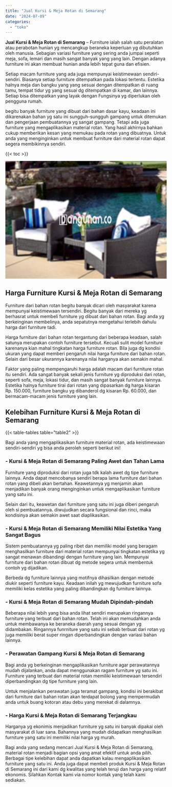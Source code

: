 ```yaml
---
title: "Jual Kursi & Meja Rotan di Semarang"
date: "2024-07-09"
categories: 
  - "toko"
---
```


**Jual Kursi & Meja Rotan di Semarang** – Furniture ialah salah satu peralatan atau perabotan hunian yg mencangkup beraneka keperluan yg dibutuhkan oleh manusia. Sebagian variasi furniture yang sering anda jumpai seperti meja, sofa, lemari dan masih sangat banyak yang yang lain. Dengan adanya furniture ini akan membuat hunian anda lebih tepat guna dan efisien.

Setiap macam furniture yang ada juga mempunyai keistimewaan sendiri-sendiri. Biasanya setiap furniture ditempatkan pada lokasi tertentu. Estetika halnya meja dan bangku yang yang sesuai dengan ditempatkan di ruang tamu, tempat tidur yg yang sesuai dg ditempatkan di kamar, dan lainnya. Setiap bisa ditempatkan yang layak dengan Fungsinya yg diperlukan oleh pengguna rumah.

begitu banyak furniture yang dibuat dari bahan dasar kayu, keadaan ini dikarenakan bahan yg satu ini sungguh-sungguh gampang untuk ditemukan dan pengerjaan pembuatannya yg sangat gampang. Tetapi ada juga furniture yang mengaplikasikan material rotan. Yang hasil akhirnya bahkan cukup memberikan kesan yang memukau pada rotan yang dibuatnya. Untuk anda yang menginginkan untuk membuat furniture dari material rotan dapat segera membikinnya sendiri.

{{< toc >}}

![Jual Kursi & Meja Rotan di Semarang](/images/kursi-meja-rotan-murah11.png)

## Harga Furniture Kursi & Meja Rotan di Semarang

Furniture dari bahan rotan begitu banyak dicari oleh masyarakat karena mempunyai keistimewaan tersendiri. Begitu banyak dari mereka yg berhasrat untuk membeli furniture yg dibuat dari bahan rotan. Bagi anda yg berkeinginan membelinya, anda sepatutnya mengetahui terlebih dahulu harga dari furniture tadi.

Harga furniture dari bahan rotan tergantung dari beberapa keadaan, salah satunya merupakan contoh furniture tersebut. Kecuali sulit model furniture karenanya kian mahal tingkatan harga furniture rotan. Bila juga dg kondisi ukuran yang dapat memberi pengaruh nilai harga furniture dari bahan rotan. Selain dari besar ukurannya karenanya nilai harganya akan semakin mahal.

Faktor yang paling mempengaruhi harga adalah macam dari furniture rotan itu sendiri. Ada sangat banyak sekali jenis furniture yg diproduksi dari rotan, seperti sofa, meja, lokasi tidur, dan masih sangat banyak furniture lainnya. Estetika halnya furniture tirai dari rotan yang dipasarkan dg harga kisaran Rp. 150.000, furniture bangku yg dibanderol dg kisaran Rp. 60.000, dan bermacam-macam jenis furniture yang lain.

## Kelebihan Furniture Kursi & Meja Rotan di Semarang

{{< table-tables table="table2" >}}

Bagi anda yang mengaplikasikan furniture material rotan, ada keistimewaan sendiri-sendiri yg bisa anda peroleh seperti berikut ini!

### \- Kursi & Meja Rotan di Semarang Paling Awet dan Tahan Lama

Furniture yang diproduksi dari rotan juga tdk kalah awet dg tipe furniture lainnya. Anda dapat mencobanya sendiri berapa lama furniture dari bahan rotan yang dibeli akan bertahan. Keawetannya yg menjamin akan menjadikan banyak orang menginginkan untuk mengaplikasikan furniture yang satu ini.

Selain dari itu, keawetan dari furniture yang satu ini juga diberi pengaruh oleh si pembuatannya. diwujudkan secara fungsional dan rinci, maka kondisinya akan semakin awet saat diaplikasikan.

### \- Kursi & Meja Rotan di Semarang Memiliki Nilai Estetika Yang Sangat Bagus

Sistem pembuatannya yg paling ribet dan memiliki model yang beragam menghasilkan furniture dari material rotan mempunyai tingkatan estetika yg sangat menawan dibandingi dengan furniture yang lain. Mempunyai furniture dari bahan rotan dibuat dg metode segera untuk membentuk contoh yg dijadikan.

Berbeda dg furniture lainnya yang motifnya dihasilkan dengan metode diukir seperti furniture kayu. Keadaan inilah yg mewujudkan furniture sofa memiliki kelas estetika yang paling dibandingkan dg furniture lainnya.

### \- Kursi & Meja Rotan di Semarang Mudah Dipindah-pindah

Beberapa nilai lebih yang bisa anda lihat sendiri merupakan ringannya furniture yang terbuat dari bahan rotan. Telah ini akan memudahkan anda untuk membawanya ke beraneka daerah yang sesuai dengan yg didambakan. Ringannya funrniture yang satu ini sebab terbuat dari rotan yg juga memiliki berat super ringan diperbandingkan dengan variasi bahan lainnya.

### \- Perawatan Gampang Kursi & Meja Rotan di Semarang

Bagi anda yg berkeinginan mengaplikasikan furniture agar perawatannya mudah dijalankan, anda dapat menggunakan ragam furniture yg satu ini. Furniture yang terbuat dari material rotan memiliki keistimewaan tersendiri diperbandingkan dg tipe furniture yang lain.

Untuk menjalankan perawatan juga teramat gampang, kondisi ini berakibat dari furniture dari bahan rotan akan terdapat bolong yang mempermudah anda untuk buang kotoran atau debu yang merekat di dalamnya.

### \- Harga Kursi & Meja Rotan di Semarang Terjangkau

Harganya yg ekonimis menjadikan furniture yg satu ini banyak dipakai oleh masyarakat di luar sana. Bahannya yang mudah didapatkan menghasilkan furniture yang satu ini memiliki nilai harga yg murah.

Bagi anda yang sedang mencari Jual Kursi & Meja Rotan di Semarang, material rotan menjadi bagian opsi yang amat efektif untuk anda pilih. Berbagai tipe kelebihan dapat anda dapatkan kalau mengaplikasikan furniture yang satu ini. Anda juga dapat membeli produk Kursi & Meja Rotan di Semarang ini dari kami dg kwalitas yang telah teruji dan harga yang relatif ekonomis. Silahkan Kontak kami via nomor kontak yang telah kami sediakan.
